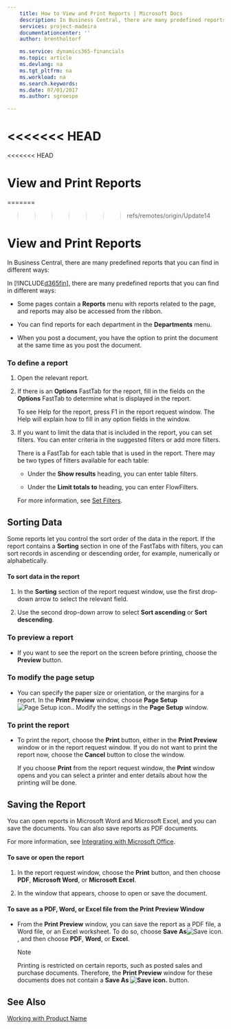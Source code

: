 ```yaml
---
    title: How to View and Print Reports | Microsoft Docs
    description: In Business Central, there are many predefined reports that you can find in different ways:
    services: project-madeira
    documentationcenter: ''
    author: brentholtorf

    ms.service: dynamics365-financials
    ms.topic: article
    ms.devlang: na
    ms.tgt_pltfrm: na
    ms.workload: na
    ms.search.keywords:
    ms.date: 07/01/2017
    ms.author: sgroespe

---
```

<<<<<<< HEAD
=======
<<<<<<< HEAD
# View and Print Reports
=======
>>>>>>> refs/remotes/origin/Update14
# View and Print Reports
In Business Central, there are many predefined reports that you can find in different ways:  

In [!INCLUDE[d365fin](../../includes/d365fin_md.md)], there are many predefined reports that you can find in different ways:  

-   Some pages contain a **Reports** menu with reports related to the page, and reports may also be accessed from the ribbon.  

-   You can find reports for each department in the **Departments** menu.  

-   When you post a document, you have the option to print the document at the same time as you post the document.  

### To define a report  

1.  Open the relevant report.  

2.  If there is an **Options** FastTab for the report, fill in the fields on the **Options** FastTab to determine what is displayed in the report.  

     To see Help for the report, press F1 in the report request window. The Help will explain how to fill in any option fields in the window.  

3.  If you want to limit the data that is included in the report, you can set filters. You can enter criteria in the suggested filters or add more filters.  

     There is a FastTab for each table that is used in the report. There may be two types of filters available for each table:  

    -   Under the **Show results** heading, you can enter table filters.  

    -   Under the **Limit totals to** heading, you can enter FlowFilters.  

     For more information, see [Set Filters](../FullExperience/enter-criteria-in-filters.md).  

## Sorting Data  
 Some reports let you control the sort order of the data in the report. If the report contains a **Sorting** section in one of the FastTabs with filters, you can sort records in ascending or descending order, for example, numerically or alphabetically.  

#### To sort data in the report  

1.  In the **Sorting** section of the report request window, use the first drop-down arrow to select the relevant field.  

2.  Use the second drop-down arrow to select **Sort ascending** or **Sort descending**.  

### To preview a report  

-   If you want to see the report on the screen before printing, choose the **Preview** button.  

### To modify the page setup  

-   You can specify the paper size or orientation, or the margins for a report. In the **Print Preview** window, choose **Page Setup**![Page Setup icon.](../FullExperience/media/pagesetup.png "pageSetup"). Modify the settings in the **Page Setup** window.  

### To print the report  

-   To print the report, choose the **Print** button, either in the **Print Preview** window or in the report request window. If you do not want to print the report now, choose the **Cancel** button to close the window.  

     If you choose **Print** from the report request window, the **Print** window opens and you can select a printer and enter details about how the printing will be done.  

## Saving the Report  
 You can open reports in Microsoft Word and Microsoft Excel, and you can save the documents. You can also save reports as PDF documents.  

 For more information, see [Integrating with Microsoft Office](../FullExperience/integrating-with-microsoft-office.md).  

#### To save or open the report  

1.  In the report request window, choose the **Print** button, and then choose **PDF**, **Microsoft Word**, or **Microsoft Excel**.  

2.  In the window that appears, choose to open or save the document.  

#### To save as a PDF, Word, or Excel file from the Print Preview Window  

-   From the **Print Preview** window, you can save the report as a PDF file, a Word file, or an Excel worksheet. To do so, choose **Save As**![Save icon.](../FullExperience/media/save.gif "save"), and then choose **PDF**, **Word**, or **Excel**.  

    > [!NOTE]  
    >  Printing is restricted on certain reports, such as posted sales and purchase documents. Therefore, the **Print Preview** window for these documents does not contain a **Save As ![Save icon.](../FullExperience/media/printicon.png "printIcon")** button.  

## See Also  
 [Working with Product Name](../FullExperience/working-with-$-p_1-product-name-$-.md)
